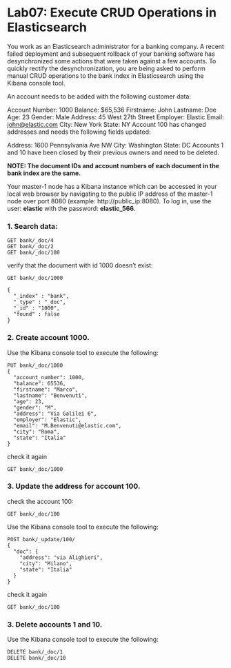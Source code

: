 # Lab07: Execute CRUD Operations in Elasticsearch


You work as an Elasticsearch administrator for a banking company. A recent failed deployment and subsequent rollback of your banking software has desynchronized some actions that were taken against a few accounts. To quickly rectify the desynchronization, you are being asked to perform manual CRUD operations to the bank index in Elasticsearch using the Kibana console tool.

An account needs to be added with the following customer data:

Account Number: 1000
Balance: $65,536
Firstname: John
Lastname: Doe
Age: 23
Gender: Male
Address: 45 West 27th Street
Employer: Elastic
Email: john@elastic.com
City: New York
State: NY
Account 100 has changed addresses and needs the following fields updated:

Address: 1600 Pennsylvania Ave NW
City: Washington
State: DC
Accounts 1 and 10 have been closed by their previous owners and need to be deleted.

**NOTE: The document IDs and account numbers of each document in the bank index are the same.**

Your master-1 node has a Kibana instance which can be accessed in your local web browser by navigating to the public IP address of the master-1 node over port 8080 (example: http://public_ip:8080). To log in, use the user: **elastic**  with the password: **elastic_566**.

### 1. Search data:

```
GET bank/_doc/4
GET bank/_doc/2
GET bank/_doc/100
```
verify that the document with id 1000 doesn’t exist:

```
GET bank/_doc/1000
```
```
{
  "_index" : "bank",
  "_type" : "_doc",
  "_id" : "1000",
  "found" : false
}
```


### 2. Create account 1000.

Use the Kibana console tool to execute the following:
```
PUT bank/_doc/1000
{
  "account_number": 1000,
  "balance": 65536,
  "firstname": "Marco",
  "lastname": "Benvenuti",
  "age": 23,
  "gender": "M",
  "address": "Via Galilei 6",
  "employer": "Elastic",
  "email": "M.Benvenuti@elastic.com",
  "city": "Roma",
  "state": "Italia"
}
```

check it again
```
GET bank/_doc/1000
```

### 3. Update the address for account 100.

check the account 100:
```
GET bank/_doc/100
```

Use the Kibana console tool to execute the following:
```
POST bank/_update/100/
{
  "doc": {
    "address": "via Alighieri",
    "city": "Milano",
    "state": "Italia"
  }
}
```
check it again

```
GET bank/_doc/100
```

### 3. Delete accounts 1 and 10.

Use the Kibana console tool to execute the following:
```
DELETE bank/_doc/1
DELETE bank/_doc/10
```
